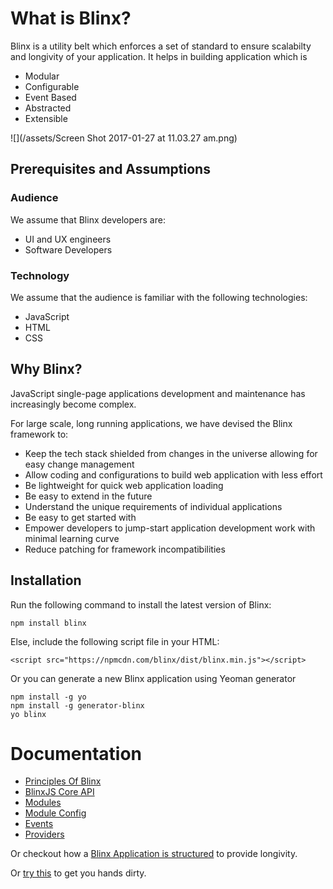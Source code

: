 # What is Blinx?

Blinx is a utility belt which enforces a set of standard to ensure scalabilty and longivity of your application. It helps in building application which is

* Modular
* Configurable
* Event Based
* Abstracted
* Extensible

![](/assets/Screen Shot 2017-01-27 at 11.03.27 am.png)

## Prerequisites and Assumptions

### Audience

We assume that Blinx developers are:

* UI and UX engineers
* Software Developers

### Technology

We assume that the audience is familiar with the following technologies:

* JavaScript
* HTML
* CSS

## Why Blinx?

JavaScript single-page applications development and maintenance has increasingly become complex.

For large scale, long running applications, we have devised the Blinx framework to:

* Keep the tech stack shielded from changes in the universe allowing for easy change management
* Allow coding and configurations to build web application with less effort
* Be lightweight for quick web application loading
* Be easy to extend in the future
* Understand the unique requirements of individual applications
* Be easy to get started with
* Empower developers to jump-start application development work with minimal learning curve
* Reduce patching for framework incompatibilities

## Installation

Run the following command to install the latest version of Blinx:

```
npm install blinx
```

Else, include the following script file in your HTML:

```
<script src="https://npmcdn.com/blinx/dist/blinx.min.js"></script>
```

Or you can generate a new Blinx application using Yeoman generator

```
npm install -g yo
npm install -g generator-blinx
yo blinx
```

# Documentation

* [Principles Of Blinx](/principles.md)
* [BlinxJS Core API](/blinxjs-apis.md)
* [Modules](/modules.md)
* [Module Config](/module-config.md)
* [Events](/events.md)
* [Providers](/providers.md)

Or checkout how a [Blinx Application is structured](/blinx-methods.md) to provide longivity.

Or [try this](/hands-on-counter-application.md) to get you hands dirty.

